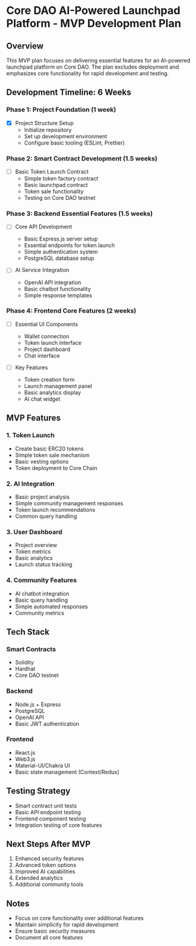 # Core DAO AI-Powered Launchpad Platform - MVP Development Plan

## Overview
This MVP plan focuses on delivering essential features for an AI-powered launchpad platform on Core DAO. The plan excludes deployment and emphasizes core functionality for rapid development and testing.

## Development Timeline: 6 Weeks

### Phase 1: Project Foundation (1 week)
- [x] Project Structure Setup
  - Initialize repository
  - Set up development environment
  - Configure basic tooling (ESLint, Prettier)

### Phase 2: Smart Contract Development (1.5 weeks)
- [ ] Basic Token Launch Contract
  - Simple token factory contract
  - Basic launchpad contract
  - Token sale functionality
  - Testing on Core DAO testnet

### Phase 3: Backend Essential Features (1.5 weeks)
- [ ] Core API Development
  - Basic Express.js server setup
  - Essential endpoints for token launch
  - Simple authentication system
  - PostgreSQL database setup

- [ ] AI Service Integration
  - OpenAI API integration
  - Basic chatbot functionality
  - Simple response templates

### Phase 4: Frontend Core Features (2 weeks)
- [ ] Essential UI Components
  - Wallet connection
  - Token launch interface
  - Project dashboard
  - Chat interface

- [ ] Key Features
  - Token creation form
  - Launch management panel
  - Basic analytics display
  - AI chat widget

## MVP Features

### 1. Token Launch
- Create basic ERC20 tokens
- Simple token sale mechanism
- Basic vesting options
- Token deployment to Core Chain

### 2. AI Integration
- Basic project analysis
- Simple community management responses
- Token launch recommendations
- Common query handling

### 3. User Dashboard
- Project overview
- Token metrics
- Basic analytics
- Launch status tracking

### 4. Community Features
- AI chatbot integration
- Basic query handling
- Simple automated responses
- Community metrics

## Tech Stack

### Smart Contracts
- Solidity
- Hardhat
- Core DAO testnet

### Backend
- Node.js + Express
- PostgreSQL
- OpenAI API
- Basic JWT authentication

### Frontend
- React.js
- Web3.js
- Material-UI/Chakra UI
- Basic state management (Context/Redux)

## Testing Strategy
- Smart contract unit tests
- Basic API endpoint testing
- Frontend component testing
- Integration testing of core features

## Next Steps After MVP
1. Enhanced security features
2. Advanced token options
3. Improved AI capabilities
4. Extended analytics
5. Additional community tools

## Notes
- Focus on core functionality over additional features
- Maintain simplicity for rapid development
- Ensure basic security measures
- Document all core features 